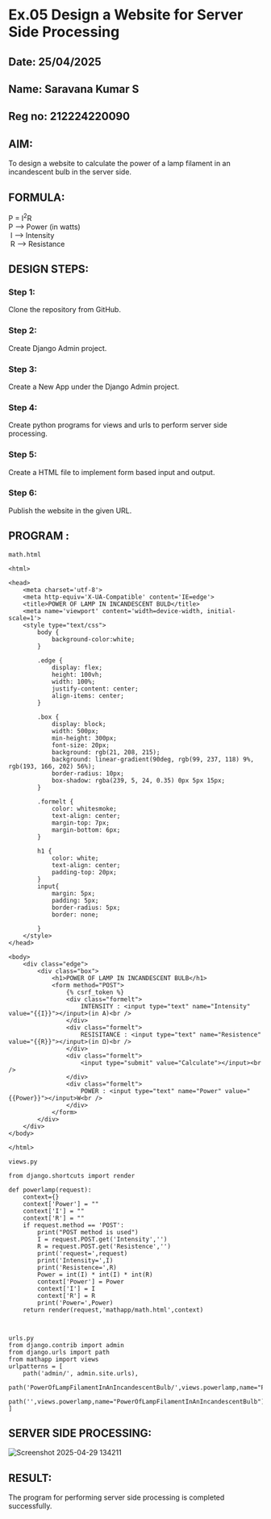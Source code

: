 # Ex.05 Design a Website for Server Side Processing
## Date: 25/04/2025
## Name: Saravana Kumar S
## Reg no: 212224220090
## AIM:
 To design a website to calculate the power of a lamp filament in an incandescent bulb in the server side. 


## FORMULA:
P = I<sup>2</sup>R
<br> P --> Power (in watts)
<br> I --> Intensity
<br> R --> Resistance

## DESIGN STEPS:

### Step 1:
Clone the repository from GitHub.

### Step 2:
Create Django Admin project.

### Step 3:
Create a New App under the Django Admin project.

### Step 4:
Create python programs for views and urls to perform server side processing.

### Step 5:
Create a HTML file to implement form based input and output.

### Step 6:
Publish the website in the given URL.

## PROGRAM :
```
math.html

<html>

<head>
    <meta charset='utf-8'>
    <meta http-equiv='X-UA-Compatible' content='IE=edge'>
    <title>POWER OF LAMP IN INCANDESCENT BULD</title>
    <meta name='viewport' content='width=device-width, initial-scale=1'>
    <style type="text/css">
        body {
            background-color:white;
        }

        .edge {
            display: flex;
            height: 100vh;
            width: 100%;    
            justify-content: center;
            align-items: center;
        }

        .box {
            display: block;
            width: 500px;
            min-height: 300px;
            font-size: 20px;
            background: rgb(21, 208, 215);
            background: linear-gradient(90deg, rgb(99, 237, 118) 9%, rgb(193, 166, 202) 56%);
            border-radius: 10px;
            box-shadow: rgba(239, 5, 24, 0.35) 0px 5px 15px;
        }

        .formelt {
            color: whitesmoke;
            text-align: center;
            margin-top: 7px;
            margin-bottom: 6px;
        }

        h1 {
            color: white;
            text-align: center;
            padding-top: 20px;
        }
        input{
            margin: 5px;
            padding: 5px;
            border-radius: 5px;
            border: none;

        }
    </style>
</head>

<body>
    <div class="edge">
        <div class="box">
            <h1>POWER OF LAMP IN INCANDESCENT BULB</h1>
            <form method="POST">
                {% csrf_token %}
                <div class="formelt">
                    INTENSITY : <input type="text" name="Intensity" value="{{I}}"></input>(in A)<br />
                </div>
                <div class="formelt">
                    RESISITANCE : <input type="text" name="Resistence" value="{{R}}"></input>(in Ω)<br />
                </div>
                <div class="formelt">
                    <input type="submit" value="Calculate"></input><br />
                </div>
                <div class="formelt">
                    POWER : <input type="text" name="Power" value="{{Power}}"></input>W<br />
                </div>
            </form>
        </div>
    </div>
</body>

</html>

views.py

from django.shortcuts import render

def powerlamp(request):
    context={}
    context['Power'] = ""
    context['I'] = ""
    context['R'] = ""
    if request.method == 'POST':
        print("POST method is used")
        I = request.POST.get('Intensity','')
        R = request.POST.get('Resistence','')
        print('request=',request)
        print('Intensity=',I)
        print('Resistence=',R)
        Power = int(I) * int(I) * int(R)
        context['Power'] = Power
        context['I'] = I
        context['R'] = R
        print('Power=',Power)
    return render(request,'mathapp/math.html',context)



urls.py
from django.contrib import admin
from django.urls import path
from mathapp import views
urlpatterns = [
    path('admin/', admin.site.urls),
    path('PowerOfLampFilamentInAnIncandescentBulb/',views.powerlamp,name="PowerOfLampFilamentInAnIncandescentBulb"),
    path('',views.powerlamp,name="PowerOfLampFilamentInAnIncandescentBulb"),
]
```

## SERVER SIDE PROCESSING:

![Screenshot 2025-04-29 134211](https://github.com/user-attachments/assets/d6d06112-0502-412f-83dc-86a8204f15ed)


## RESULT:
The program for performing server side processing is completed successfully.
